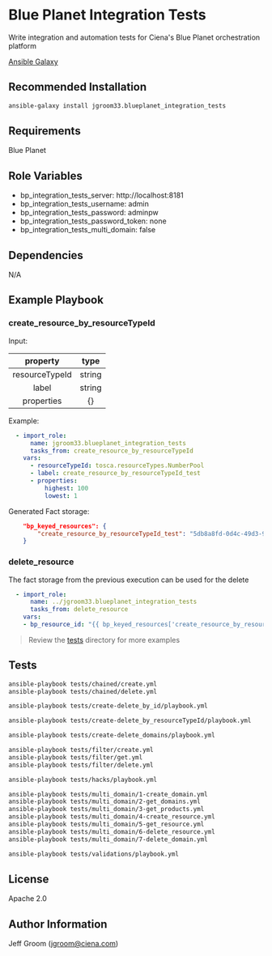 # Blue Planet Integration Tests

Write integration and automation tests for Ciena's Blue Planet orchestration platform

[Ansible Galaxy](https://galaxy.ansible.com/jgroom33/blueplanet_integration_tests)

## Recommended Installation

```bash
ansible-galaxy install jgroom33.blueplanet_integration_tests
```

## Requirements

Blue Planet

## Role Variables

* bp_integration_tests_server: http://localhost:8181
* bp_integration_tests_username: admin
* bp_integration_tests_password: adminpw
* bp_integration_tests_password_token: none
* bp_integration_tests_multi_domain: false

## Dependencies

N/A

## Example Playbook

### create_resource_by_resourceTypeId

Input:

|    property    | type    |
|:--------------:|:-------:|
| resourceTypeId | string  |
|     label      | string  |
|   properties   |   {}    |

Example:

```yaml
  - import_role:
      name: jgroom33.blueplanet_integration_tests
      tasks_from: create_resource_by_resourceTypeId
    vars:
      - resourceTypeId: tosca.resourceTypes.NumberPool
      - label: create_resource_by_resourceTypeId_test
      - properties:
          highest: 100
          lowest: 1
```

Generated Fact storage:

```json
    "bp_keyed_resources": {
        "create_resource_by_resourceTypeId_test": "5db8a8fd-0d4c-49d3-9255-2e3b43645d86"
    }
```

### delete_resource

The fact storage from the previous execution can be used for the delete

```yaml
  - import_role:
      name: ../jgroom33.blueplanet_integration_tests
      tasks_from: delete_resource
    vars:
    - bp_resource_id: "{{ bp_keyed_resources['create_resource_by_resourceTypeId_test'] }}"
```

> Review the [tests](tests/) directory for more examples

## Tests

```bash
ansible-playbook tests/chained/create.yml
ansible-playbook tests/chained/delete.yml

ansible-playbook tests/create-delete_by_id/playbook.yml

ansible-playbook tests/create-delete_by_resourceTypeId/playbook.yml

ansible-playbook tests/create-delete_domains/playbook.yml

ansible-playbook tests/filter/create.yml
ansible-playbook tests/filter/get.yml
ansible-playbook tests/filter/delete.yml

ansible-playbook tests/hacks/playbook.yml

ansible-playbook tests/multi_domain/1-create_domain.yml
ansible-playbook tests/multi_domain/2-get_domains.yml
ansible-playbook tests/multi_domain/3-get_products.yml
ansible-playbook tests/multi_domain/4-create_resource.yml
ansible-playbook tests/multi_domain/5-get_resource.yml
ansible-playbook tests/multi_domain/6-delete_resource.yml
ansible-playbook tests/multi_domain/7-delete_domain.yml

ansible-playbook tests/validations/playbook.yml

```

## License

Apache 2.0

## Author Information

Jeff Groom (jgroom@ciena.com)
